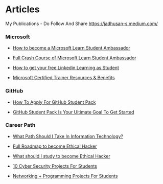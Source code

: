# Articles
My Publications - 
Do Follow And Share https://jadhusan-s.medium.com/

### Microsoft

- [How to become a Microsoft Learn Student Ambassador](https://jadhusan-s.medium.com/microsoft-learn-student-ambassador-mlsa-1302a869e2ac)

- [Full Crash Course of Microsoft Learn Student Ambassador](https://jadhusan-s.medium.com/everything-you-need-to-know-about-microsoft-learn-student-ambassador-mlsa-541bc7d06849)

- [How to get your free Linkedin Learning as Student](https://jadhusan-s.medium.com/how-to-get-your-free-linkedin-as-student-47222c145d5f)

- [Microsoft Certified Trainer Resources & Benefits](https://jadhusan-s.medium.com/microsoft-certified-trainer-resources-benefits-323752b13acb)

### GitHub

- [How To Apply For GitHub Student Pack](https://jadhusan-s.medium.com/how-to-apply-for-github-student-pack-4a2cdd983b85)

- [GitHub Student Pack Is Your Ultimate Goal To Get Started](https://jadhusan-s.medium.com/github-student-pack-is-your-ultimate-goal-to-get-started-df42e7ab281d)

### Career Path

- [What Path Should I Take In Information Technology?](https://jadhusan-s.medium.com/what-path-should-i-take-in-information-technology-field-7048ca6f1183)

- [Full Roadmap to become Ethical Hacker](https://jadhusan-s.medium.com/what-should-i-study-to-become-ethical-hacker-4e08cd0c2ed0)

- [What should I study to become Ethical Hacker](https://jadhusan-s.medium.com/what-should-i-study-to-become-ethical-hacker-4e08cd0c2ed0)

- [10 Cyber Security Projects For Students](https://jadhusan-s.medium.com/10-cyber-security-projects-for-students-daa047ec072f)

- [Networking + Programming Projects For Students](https://jadhusan-s.medium.com/networking-programming-projects-for-students-3ab41f5577c6)




